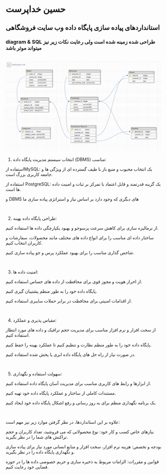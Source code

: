 <h1>حسین خداپرست</h1>
<h2>استانداردهای پیاده سازی پایگاه داده وب سایت فروشگاهی</h2>
<h3>diagram & SQL طراحی شده زمینه شده است ولی رعایت نکات زیر نیز میتواند موثر باشد</h3>
<br>
<img src="https://github.com/hosseinkhodaparast/class_database_week5/blob/main/Diagram.png" alt="">
<br>

1. انتخاب سیستم مدیریت پایگاه داده (DBMS) مناسب:

استفاده ازMySQL: یک انتخاب محبوب و منبع باز با طیف گسترده ای از ویژگی ها و جامعه کاربری بزرگ است.

استفاده از PostgreSQL: یک گزینه قدرتمند و قابل اعتماد با تمرکز بر ثبات و امنیت داده ها است.

و DBMS های دیگری که وجود دارد بر اساس نیاز و استراتژی پیاده سازی ما

<br>

2. طراحی پایگاه داده بهینه:

از نرمالیزه سازی برای کاهش سرعت پرسوجو و بهبود یکپارچگی داده ها استفاده کنیم.

ساختار داده ای مناسب را برای انواع داده های مختلف مانند محصولات، سفارشات و کاربران انتخاب کنیم.

شاخص گذاری مناسب را برای بهبود عملکرد پرس و جو پیاده سازی کنیم.

<br>

3. امنیت داده ها:

از احراز هویت و مجوز قوی برای محافظت از داده های حساس استفاده کنیم.

پایگاه داده خود را به طور منظم پشتیبان گیری کنیم.

از اقدامات امنیتی برای محافظت در برابر حملات سایبری استفاده کنیم.

<br>

4. مقیاس پذیری و عملکرد:

از سخت افزار و نرم افزار مناسب برای مدیریت حجم ترافیک و داده های مورد انتظار استفاده کنیم.

پایگاه داده خود را به طور منظم نظارت و تنظیم کنیم تا عملکرد بهینه را حفظ کنیم.

در صورت نیاز از راه حل های پایگاه داده ابری یا پخش شده استفاده کنیم.

<br>

5. سهولت استفاده و نگهداری:

از ابزارها و رابط های کاربری مناسب برای مدیریت آسان پایگاه داده استفاده کنیم.

مستندات کاملی از ساختار و عملکرد پایگاه داده خود تهیه کنیم.

یک برنامه نگهداری منظم برای به روز رسانی و رفع اشکال پایگاه داده خود ایجاد کنیم.

<br>

علاوه بر این استانداردها، در نظر گرفتن موارد زیر نیز مهم است:

نیازهای خاص کسب و کار خود: نوع محصولاتی که می فروشید، تعداد کاربران و حجم تراکنش های شما را در نظر بگیرید.

بودجه و تخصص: هزینه نرم افزار، سخت افزار و منابع انسانی مورد نیاز برای پیاده سازی و نگهداری پایگاه داده را در نظر بگیرید.

قوانین و مقررات: الزامات مربوط به ذخیره سازی و حریم خصوصی داده ها را در حوزه قضایی خود رعایت کنیم.
